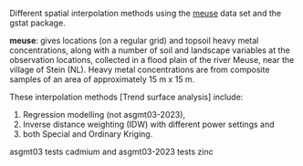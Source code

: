 Different spatial interpolation methods using the [meuse](https://search.r-project.org/CRAN/refmans/sp/html/meuse.html) data set and the gstat package. 

**meuse**: gives locations (on a regular grid) and topsoil heavy metal concentrations, along with a number of soil and landscape variables at the observation locations, collected in a flood plain of the river Meuse, near the village of Stein (NL). Heavy metal concentrations are from composite samples of an area of approximately 15 m x 15 m.

These interpolation methods [Trend surface analysis] include:
1) Regression modelling (not asgmt03-2023),
2) Inverse distance weighting (IDW) with different power settings and
3) both Special and Ordinary Kriging.

asgmt03 tests cadmium and asgmt03-2023 tests zinc
